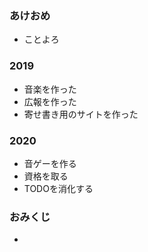 ### あけおめ
- ことよろ

### 2019
- 音楽を作った
- 広報を作った
- 寄せ書き用のサイトを作った

### 2020
- 音ゲーを作る
- 資格を取る
- TODOを消化する

### おみくじ
- 